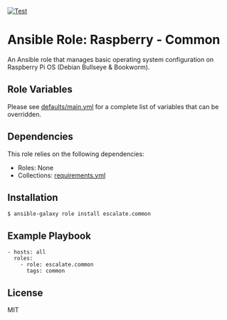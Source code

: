 [![Test](https://github.com/escalate/ansible-raspberry-common/actions/workflows/test.yml/badge.svg?branch=master&event=push)](https://github.com/escalate/ansible-raspberry-common/actions/workflows/test.yml)

# Ansible Role: Raspberry - Common

An Ansible role that manages basic operating system configuration on Raspberry Pi OS (Debian Bullseye & Bookworm).

## Role Variables

Please see [defaults/main.yml](https://github.com/escalate/ansible-raspberry-common/blob/master/defaults/main.yml) for a complete list of variables that can be overridden.

## Dependencies

This role relies on the following dependencies:

* Roles: None
* Collections: [requirements.yml](https://github.com/escalate/ansible-raspberry-common/blob/master/requirements.yml)

## Installation

```
$ ansible-galaxy role install escalate.common
```

## Example Playbook

```
- hosts: all
  roles:
    - role: escalate.common
      tags: common
```

## License

MIT

